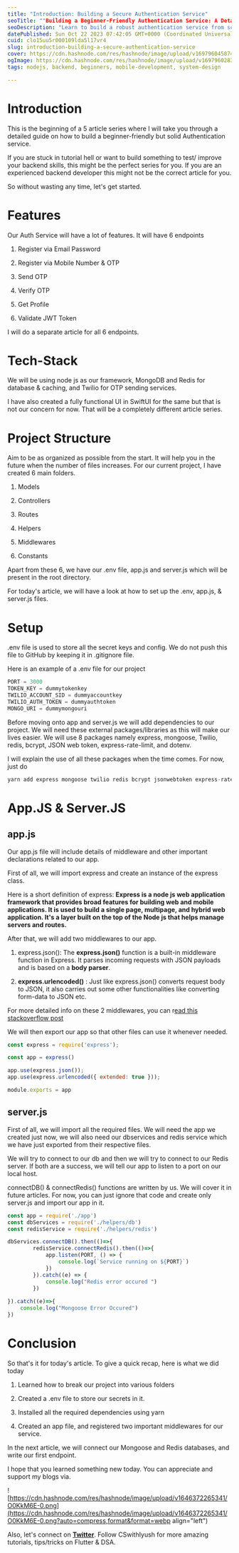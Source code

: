 ```yaml
---
title: "Introduction: Building a Secure Authentication Service"
seoTitle: ""Building a Beginner-Friendly Authentication Service: A Detailed Guide"
seoDescription: "Learn to build a robust authentication service from scratch using Node.js, MongoDB, and Twilio. Follow our step-by-step guide for beginners to create secure"
datePublished: Sun Oct 22 2023 07:42:05 GMT+0000 (Coordinated Universal Time)
cuid: clo15uu5r000109lda5l17vr4
slug: introduction-building-a-secure-authentication-service
cover: https://cdn.hashnode.com/res/hashnode/image/upload/v1697960458744/9490f822-a199-4525-8ec6-78b30ccb62f4.png
ogImage: https://cdn.hashnode.com/res/hashnode/image/upload/v1697960283415/9603d6ec-3de1-4726-bf1e-bc126d9715f3.png
tags: nodejs, backend, beginners, mobile-development, system-design

---
```


# Introduction

This is the beginning of a 5 article series where I will take you through a detailed guide on how to build a beginner-friendly but solid Authentication service.

If you are stuck in tutorial hell or want to build something to test/ improve your backend skills, this might be the perfect series for you. If you are an experienced backend developer this might not be the correct article for you.

So without wasting any time, let's get started.

# Features

Our Auth Service will have a lot of features. It will have 6 endpoints

1. Register via Email Password
    
2. Register via Mobile Number & OTP
    
3. Send OTP
    
4. Verify OTP
    
5. Get Profile
    
6. Validate JWT Token
    

I will do a separate article for all 6 endpoints.

# Tech-Stack

We will be using node js as our framework, MongoDB and Redis for database & caching, and Twilio for OTP sending services.

I have also created a fully functional UI in SwiftUI for the same but that is not our concern for now. That will be a completely different article series.

# Project Structure

Aim to be as organized as possible from the start. It will help you in the future when the number of files increases. For our current project, I have created 6 main folders.

1) Models

2) Controllers

3) Routes

4) Helpers

5) Middlewares

6) Constants

Apart from these 6, we have our .env file, app.js and server.js which will be present in the root directory.

For today's article, we will have a look at how to set up the .env, app.js, & server.js files.

# Setup

.env file is used to store all the secret keys and config. We do not push this file to GitHub by keeping it in .gitignore file.

Here is an example of a .env file for our project

```javascript
PORT = 3000
TOKEN_KEY = dummytokenkey
TWILIO_ACCOUNT_SID = dummyaccountkey
TWILIO_AUTH_TOKEN = dummyauthtoken
MONGO_URI = dummymongouri
```

Before moving onto app and server.js we will add dependencies to our project. We will need these external packages/libraries as this will make our lives easier. We will use 8 packages namely express, mongoose, Twilio, redis, bcrypt, JSON web token, express-rate-limit, and dotenv.

I will explain the use of all these packages when the time comes. For now, just do

```javascript
yarn add express mongoose twilio redis bcrypt jsonwebtoken express-rate-limit dotenv 
```

# App.JS & Server.JS

## app.js

Our app.js file will include details of middleware and other important declarations related to our app.

First of all, we will import express and create an instance of the express class.

Here is a short definition of express: **Express is a node js web application framework that provides broad features for building web and mobile applications. It is used to build a single page, multipage, and hybrid web application. It's a layer built on the top of the Node js that helps manage servers and routes.**

After that, we will add two middlewares to our app.

1. express.json(): The **express.json()** function is a built-in middleware function in Express. It parses incoming requests with JSON payloads and is based on a **body parser**. 
    
2. **express.urlencoded()** : Just like express.json() converts request body to JSON, it also carries out some other functionalities like converting form-data to JSON etc.
    

For more detailed info on these 2 middlewares, you can r[ead this stackoverflow post](https://stackoverflow.com/questions/23259168/what-are-express-json-and-express-urlencoded)

We will then export our app so that other files can use it whenever needed.

```javascript
const express = require('express');

const app = express()

app.use(express.json());
app.use(express.urlencoded({ extended: true }));

module.exports = app
```

## server.js

First of all, we will import all the required files. We will need the app we created just now, we will also need our dbservices and redis service which we have just exported from their respective files.

We will try to connect to our db and then we will try to connect to our Redis server. If both are a success, we will tell our app to listen to a port on our local host.

connectDB() & connectRedis() functions are written by us. We will cover it in future articles. For now, you can just ignore that code and create only server.js and import our app in it.

```javascript
const app = require('./app')
const dbServices = require('./helpers/db')
const redisService = require('./helpers/redis')

dbServices.connectDB().then(()=>{
        redisService.connectRedis().then(()=>{
            app.listen(PORT, () => {
                console.log(`Service running on ${PORT}`)
            })
        }).catch((e) => {
            console.log("Redis error occured ")
        })
        
}).catch((e)=>{
    console.log("Mongoose Error Occured")
})
```

# Conclusion

So that's it for today's article. To give a quick recap, here is what we did today

1. Learned how to break our project into various folders
    
2. Created a .env file to store our secrets in it.
    
3. Installed all the required dependencies using yarn
    
4. Created an app file, and registered two important middlewares for our service.
    

In the next article, we will connect our Mongoose and Redis databases, and write our first endpoint.

I hope that you learned something new today. You can appreciate and support my blogs via.

![https://cdn.hashnode.com/res/hashnode/image/upload/v1646372265341/O0KkM6E-0.png](https://cdn.hashnode.com/res/hashnode/image/upload/v1646372265341/O0KkM6E-0.png?auto=compress,format&format=webp align="left")

Also, let's connect on [**Twitter**](https://twitter.com/Iyush004). Follow CSwithIyush for more amazing tutorials, tips/tricks on Flutter & DSA.